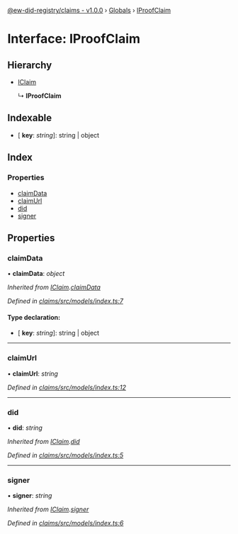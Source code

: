 [@ew-did-registry/claims - v1.0.0](../README.md) › [Globals](../globals.md) › [IProofClaim](iproofclaim.md)

# Interface: IProofClaim

## Hierarchy

* [IClaim](iclaim.md)

  ↳ **IProofClaim**

## Indexable

* \[ **key**: *string*\]: string | object

## Index

### Properties

* [claimData](iproofclaim.md#claimdata)
* [claimUrl](iproofclaim.md#claimurl)
* [did](iproofclaim.md#did)
* [signer](iproofclaim.md#signer)

## Properties

###  claimData

• **claimData**: *object*

*Inherited from [IClaim](iclaim.md).[claimData](iclaim.md#claimdata)*

*Defined in [claims/src/models/index.ts:7](https://github.com/energywebfoundation/ew-did-registry/blob/bf1f4a6/packages/claims/src/models/index.ts#L7)*

#### Type declaration:

* \[ **key**: *string*\]: string | object

___

###  claimUrl

• **claimUrl**: *string*

*Defined in [claims/src/models/index.ts:12](https://github.com/energywebfoundation/ew-did-registry/blob/bf1f4a6/packages/claims/src/models/index.ts#L12)*

___

###  did

• **did**: *string*

*Inherited from [IClaim](iclaim.md).[did](iclaim.md#did)*

*Defined in [claims/src/models/index.ts:5](https://github.com/energywebfoundation/ew-did-registry/blob/bf1f4a6/packages/claims/src/models/index.ts#L5)*

___

###  signer

• **signer**: *string*

*Inherited from [IClaim](iclaim.md).[signer](iclaim.md#signer)*

*Defined in [claims/src/models/index.ts:6](https://github.com/energywebfoundation/ew-did-registry/blob/bf1f4a6/packages/claims/src/models/index.ts#L6)*
